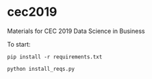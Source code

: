 # cec2019
Materials for CEC 2019 Data Science in Business

To start:

`pip install -r requirements.txt`

`python install_reqs.py`

